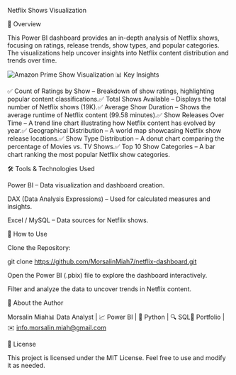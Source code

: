 Netflix Shows Visualization

📌 Overview

This Power BI dashboard provides an in-depth analysis of Netflix shows, focusing on ratings, release trends, show types, and popular categories. The visualizations help uncover insights into Netflix content distribution and trends over time.

![Amazon Prime Show Visualization](Amazon%20Prime%20show%20visualization.png)
📊 Key Insights

✅ Count of Ratings by Show – Breakdown of show ratings, highlighting popular content classifications.✅ Total Shows Available – Displays the total number of Netflix shows (19K).✅ Average Show Duration – Shows the average runtime of Netflix content (99.58 minutes).✅ Show Releases Over Time – A trend line chart illustrating how Netflix content has evolved by year.✅ Geographical Distribution – A world map showcasing Netflix show release locations.✅ Show Type Distribution – A donut chart comparing the percentage of Movies vs. TV Shows.✅ Top 10 Show Categories – A bar chart ranking the most popular Netflix show categories.

🛠️ Tools & Technologies Used

Power BI – Data visualization and dashboard creation.

DAX (Data Analysis Expressions) – Used for calculated measures and insights.

Excel / MySQL – Data sources for Netflix shows.

🚀 How to Use

Clone the Repository:

git clone https://github.com/MorsalinMiah7/netflix-dashboard.git

Open the Power BI (.pbix) file to explore the dashboard interactively.

Filter and analyze the data to uncover trends in Netflix content.

👤 About the Author

Morsalin Miah📊 Data Analyst | 📈 Power BI | 🐍 Python | 🔍 SQL🔗 Portfolio | ✉️ info.morsalin.miah@gmail.com

📜 License

This project is licensed under the MIT License. Feel free to use and modify it as needed.
